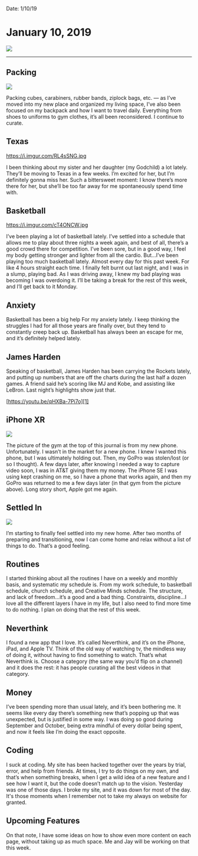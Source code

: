 Date: 1/10/19

# January 10, 2019

![][image-1]

---- 

## Packing

![][image-2]

Packing cubes, carabiners, rubber bands, ziplock bags, etc. — as I’ve moved into my new place and organized my living space, I’ve also been focused on my backpack and how I want to travel daily. Everything from shoes to uniforms to gym clothes, it’s all been reconsidered. I continue to curate.

## Texas

https://i.imgur.com/RL4sSNG.jpg

I been thinking about my sister and her daughter (my Godchild) a lot lately. They’ll be moving to Texas in a few weeks. I’m excited for her, but I’m definitely gonna miss her. Such a bittersweet moment: I know there’s more there for her, but she’ll be too far away for me spontaneously spend time with.

## Basketball

https://i.imgur.com/cT4ONCW.jpg

I’ve been playing a lot of basketball lately. I’ve settled into a schedule that allows me to play about three nights a week again, and best of all, there’s a good crowd there for competition. I’ve been sore, but in a good way, I feel my body getting stronger and lighter from all the cardio. But...I’ve been playing too much basketball lately. Almost every day for this past week. For like 4 hours straight each time. I finally felt burnt out last night, and I was in a slump, playing bad. As I was driving away, I knew my bad playing was becoming I was overdoing it. I’ll be taking a break for the rest of this week, and I’ll get back to it Monday.

## Anxiety

Basketball has been a big help For my anxiety lately. I keep thinking the struggles I had for all those years are finally over, but they tend to constantly creep back up. Basketball has always been an escape for me, and it’s definitely helped lately.

## James Harden

Speaking of basketball, James Harden has been carrying the Rockets lately, and putting up numbers that are off the charts during the last half a dozen games. A friend said he’s scoring like MJ and Kobe, and assisting like LeBron. Last night’s highlights show just that.

[https://youtu.be/qHXBa-7Pi7o][1]

## iPhone XR

![][image-3]

The picture of the gym at the top of this journal is from my new phone. Unfortunately. I wasn’t in the market for a new phone. I knew I wanted this phone, but I was ultimately holding out. Then, my GoPro was stolen/lost (or so I thought). A few days later, after knowing I needed a way to capture video soon, I was in AT&T giving them my money. The iPhone SE I was using kept crashing on me, so I have a phone that works again, and then my GoPro was returned to me a few days later (in that gym from the picture above). Long story short, Apple got me again.

## Settled In

![][image-4]

I’m starting to finally feel settled into my new home. After two months of preparing and transitioning, now I can come home and relax without a list of things to do. That’s a good feeling.

## Routines

I started thinking about all the routines I have on a weekly and monthly basis, and systematic my schedule is. From my work schedule, to basketball schedule, church schedule, and Creative Minds schedule. The structure, and lack of freedom...it’s a good and a bad thing. Constraints, discipline...I love all the different layers I have in my life, but I also need to find more time to do nothing. I plan on doing that the rest of this week.

## Neverthink

I found a new app that I love. It’s called Neverthink, and it’s on the iPhone, iPad, and Apple TV. Think of the old way of watching tv, the mindless way of doing it, without having to find something to watch. That’s what Neverthink is. Choose a category (the same way you’d flip on a channel) and it does the rest: it has people curating all the best videos in that category.

## Money

I’ve been spending more than usual lately, and it’s been bothering me. It seems like every day there’s something new that’s popping up that was unexpected, but is justified in some way. I was doing so good during September and October, being extra mindful of every dollar being spent, and now it feels like I’m doing the exact opposite.

## Coding

I suck at coding. My site has been hacked together over the years by trial, error, and help from friends. At times, I try to do things on my own, and that’s when something breaks, when I get a wild idea of a new feature and I see how I want it, but the code doesn’t match up to the vision. Yesterday was one of those days. I broke my site, and it was down for most of the day. It's those moments when I remember not to take my always on website for granted.

## Upcoming Features

On that note, I have some ideas on how to show even more content on each page, without taking up as much space. Me and Jay will be working on that this week.

[1]:	https://youtu.be/qHXBa-7Pi7o

[image-1]:	https://i.imgur.com/jsXtMxG.jpg
[image-2]:	https://cdn.shopify.com/s/files/1/1089/8530/products/A30SmallNWSky_2_1024x1024.jpg?v=1535664199
[image-3]:	https://www.reliancedigital.in/wp-content/uploads/2018/10/iPhone_XR_blue-64GB-128GB.jpg
[image-4]:	https://i.imgur.com/UdVgC25.jpg